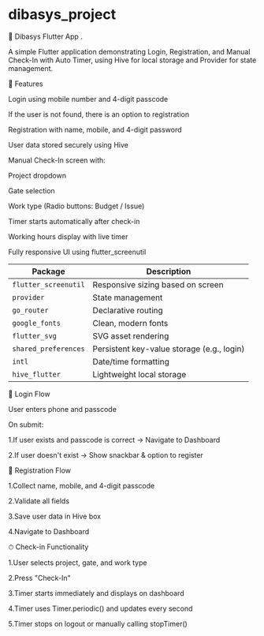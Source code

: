 # dibasys_project


📱 Dibasys Flutter App .



A simple Flutter application demonstrating Login, Registration, and Manual Check-In with Auto Timer, using Hive for local storage and Provider for state management.

🚀 Features

Login using mobile number and 4-digit passcode

If the user is not found, there is an option to registration

Registration with name, mobile, and 4-digit password

User data stored securely using Hive

Manual Check-In screen with:

Project dropdown

Gate selection

Work type (Radio buttons: Budget / Issue)

Timer starts automatically after check-in

Working hours display with live timer

Fully responsive UI using flutter_screenutil



| Package              | Description                                |
| -------------------- | ------------------------------------------ |
| `flutter_screenutil` | Responsive sizing based on screen          |
| `provider`           | State management                           |
| `go_router`          | Declarative routing                        |
| `google_fonts`       | Clean, modern fonts                        |
| `flutter_svg`        | SVG asset rendering                        |
| `shared_preferences` | Persistent key-value storage (e.g., login) |
| `intl`               | Date/time formatting                       |
| `hive_flutter`       | Lightweight local storage                  |


🔐 Login Flow

User enters phone and passcode

On submit:

1.If user exists and passcode is correct → Navigate to Dashboard

2.If user doesn't exist → Show snackbar & option to register



📝 Registration Flow

1.Collect name, mobile, and 4-digit passcode

2.Validate all fields

3.Save user data in Hive box

4.Navigate to Dashboard

⏱ Check-in Functionality

1.User selects project, gate, and work type

2.Press "Check-In"

3.Timer starts immediately and displays on dashboard

4.Timer uses Timer.periodic() and updates every second

5.Timer stops on logout or manually calling stopTimer()